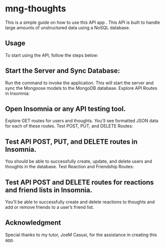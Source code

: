 # mng-thoughts

This is a simple guide on how to use this API app . This API is built to handle large amounts of unstructured data using a NoSQL database.

## Usage

To start using the API, follow the steps below:

## Start the Server and Sync Database:

Run the command to invoke the application.
This will start the server and sync the Mongoose models to the MongoDB database.
Explore API Routes in Insomnia:

## Open Insomnia or any API testing tool.

Explore GET routes for users and thoughts.
You'll see formatted JSON data for each of these routes.
Test POST, PUT, and DELETE Routes:

## Test API POST, PUT, and DELETE routes in Insomnia.

You should be able to successfully create, update, and delete users and thoughts in the database.
Test Reaction and Friendship Routes:

## Test API POST and DELETE routes for reactions and friend lists in Insomnia.

You'll be able to successfully create and delete reactions to thoughts and add or remove friends to a user’s friend list.

## Acknowledgment
Special thanks to my tutor, JoeM Casusi, for the assistance in creating this app.